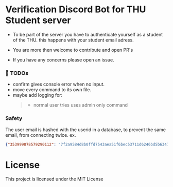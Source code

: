 # Verification Discord Bot for THU Student server 

- To be part of the server you have to authenticate yourself as a student of the THU. 
this happens with your student email adress.

- You are more then welcome to contribute and open PR's 
- If you have any concerns please open an issue.


### 📝 TODOs
- confirm gives console error when no input.
- move every command to its own file.
- maybe add logging for: 
    > - normal user tries uses admin only command


### Safety
The user email is hashed with the userid in a database, to prevent the same email,
from connecting twice. ex.

```json 
{"353999878579290112": "7f2a9584d8b0ffd7543aea51f6bec53711d6246bd5b63470c393cffea8cf7dd5"}
```

# License

This project is licensed under the MIT License
